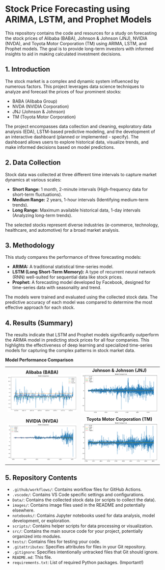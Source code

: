 # Stock Price Forecasting using ARIMA, LSTM, and Prophet Models

This repository contains the code and resources for a study on forecasting the stock prices of Alibaba (BABA), Johnson & Johnson (JNJ), NVIDIA (NVDA), and Toyota Motor Corporation (TM) using ARIMA, LSTM, and Prophet models.  The goal is to provide long-term investors with informed insights to aid in making calculated investment decisions.

## 1. Introduction

The stock market is a complex and dynamic system influenced by numerous factors. This project leverages data science techniques to analyze and forecast the prices of four prominent stocks:

*   BABA (Alibaba Group)
*   NVDA (NVIDIA Corporation)
*   JNJ (Johnson & Johnson)
*   TM (Toyota Motor Corporation)

The project encompasses data collection and cleaning, exploratory data analysis (EDA), LSTM-based predictive modeling, and the development of an interactive dashboard (planned or implemented - specify). The dashboard allows users to explore historical data, visualize trends, and make informed decisions based on model predictions.

## 2. Data Collection

Stock data was collected at three different time intervals to capture market dynamics at various scales:

*   **Short Range:** 1 month, 2-minute intervals (High-frequency data for short-term fluctuations).
*   **Medium Range:** 2 years, 1-hour intervals (Identifying medium-term trends).
*   **Long Range:** Maximum available historical data, 1-day intervals (Analyzing long-term trends).

The selected stocks represent diverse industries (e-commerce, technology, healthcare, and automotive) for a broad market analysis.

## 3. Methodology

This study compares the performance of three forecasting models:

*   **ARIMA:** A traditional statistical time-series model.
*   **LSTM (Long Short-Term Memory):** A type of recurrent neural network (RNN) well-suited for sequential data like stock prices.
*   **Prophet:** A forecasting model developed by Facebook, designed for time-series data with seasonality and trend.

The models were trained and evaluated using the collected stock data.  The predictive accuracy of each model was compared to determine the most effective approach for each stock.

## 4. Results (Summary)

The results indicate that LSTM and Prophet models significantly outperform the ARIMA model in predicting stock prices for all four companies. This highlights the effectiveness of deep learning and specialized time-series models for capturing the complex patterns in stock market data.

**Model Performance Comparison**

<table>
  <tr>
    <td align="center">
      <strong>Alibaba (BABA)</strong><br>
      <img src="images/baba_prediction.png" alt="Model Comparison for BABA">
    </td>
    <td align="center">
      <strong>Johnson & Johnson (JNJ)</strong><br>
      <img src="images/jnj_prediction.png" alt="Model Comparison for JNJ">
    </td>
  </tr>
  <tr>
    <td align="center">
      <strong>NVIDIA (NVDA)</strong><br>
      <img src="images/nvda_prediction.png" alt="Model Comparison for NVDA">
    </td>
    <td align="center">
      <strong>Toyota Motor Corporation (TM)</strong><br>
      <img src="images/tm_prediction.png" alt="Model Comparison for TM">
    </td>
  </tr>
</table>


## 5. Repository Contents

* `.github/workflows/`: Contains workflow files for GitHub Actions.
* `.vscode/`: Contains VS Code specific settings and configurations.
* `Data/`: Contains the collected stock data (or scripts to collect the data). 
* `images/`: Contains image files used in the README and potentially elsewhere.
* `notebooks/`: Contains Jupyter notebooks used for data analysis, model development, or exploration.
* `scripts/`: Contains helper scripts for data processing or visualization.
* `src/`: Contains the main source code for your project, potentially organized into modules.
* `tests/`: Contains files for testing your code.
* `.gitattributes`: Specifies attributes for files in your Git repository.
* `.gitignore`: Specifies intentionally untracked files that Git should ignore.
* `README.md`: This file.
* `requirements.txt`: List of required Python packages. (Important!)